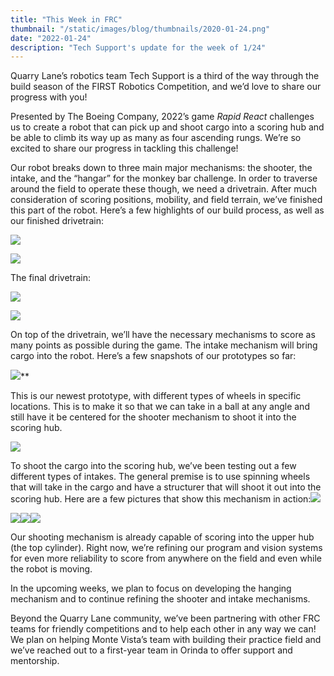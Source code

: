 ```yaml
---
title: "This Week in FRC"
thumbnail: "/static/images/blog/thumbnails/2020-01-24.png"
date: "2022-01-24"
description: "Tech Support's update for the week of 1/24"
---
```

Quarry Lane’s robotics team Tech Support is a third of the way through the build season of the FIRST Robotics Competition, and we’d love to share our progress with you!


Presented by The Boeing Company, 2022’s game _Rapid React_ challenges us to create a robot that can pick up and shoot cargo into a scoring hub and be able to climb its way up as many as four ascending rungs. We’re so excited to share our progress in tackling this challenge!



Our robot breaks down to three main major mechanisms: the shooter, the intake, and the “hangar” for the monkey bar challenge. In order to traverse around the field to operate these though, we need a drivetrain. After much consideration of scoring positions, mobility, and field terrain, we’ve finished this part of the robot. Here’s a few highlights of our build process, as well as our finished drivetrain:

![](/static/images/blog/2022-01-24/1.png)

![](/static/images/blog/2022-01-24/2.png)

The final drivetrain:

![](/static/images/blog/2022-01-24/3.png)

![](/static/images/blog/2022-01-24/4.png)

On top of the drivetrain, we’ll have the necessary mechanisms to score as many points as possible during the game. The intake mechanism will bring cargo into the robot. Here’s a few snapshots of our prototypes so far:

![](/static/images/blog/2022-01-24/5.png)**

This is our newest prototype, with different types of wheels in specific locations. This is to make it so that we can take in a ball at any angle and still have it be centered for the shooter mechanism to shoot it into the scoring hub.

![](/static/images/blog/2022-01-24/6.png)


To shoot the cargo into the scoring hub, we’ve been testing out a few different types of intakes. The general premise is to use spinning wheels that will take in the cargo and have a structurer that will shoot it out into the scoring hub. Here are a few pictures that show this mechanism in action:![](/static/images/blog/2022-01-24/7.png)

![](/static/images/blog/2022-01-24/8.png)![](/static/images/blog/2022-01-24/9.png)![](/static/images/blog/2022-01-24/10.png)  


Our shooting mechanism is already capable of scoring into the upper hub (the top cylinder). Right now, we’re refining our program and vision systems for even more reliability to score from anywhere on the field and even while the robot is moving.

In the upcoming weeks, we plan to focus on developing the hanging mechanism and to continue refining the shooter and intake mechanisms.

Beyond the Quarry Lane community, we’ve been partnering with other FRC teams for friendly competitions and to help each other in any way we can! We plan on helping Monte Vista’s team with building their practice field and we’ve reached out to a first-year team in Orinda to offer support and mentorship.
